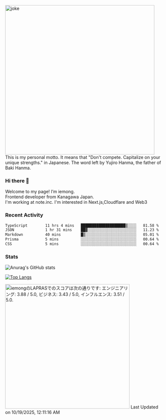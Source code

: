 <img width="480" src="https://text-pict.vercel.app/%E7%AB%B6%E3%81%86%E3%81%AA%E6%8C%81%E3%81%A1%E5%91%B3%E3%82%92%E6%B4%BB%E3%81%8B%E3%81%9B" alt="joke" />
This is my personal motto. It means that "Don't compete. Capitalize on your unique strengths." in Japanese. The word left by Yujiro Hanma, the father of Baki Hanma.


### Hi there 🍵
Welcome to my page! I’m iemong.   
Frontend developer from Kanagawa Japan.   
I'm working at note.inc.
I'm interested in Next.js,Cloudflare and Web3

### Recent Activity
<!--START_SECTION:waka-->

```txt
TypeScript        11 hrs 4 mins   ████████████████████▒░░░░   81.58 %
JSON              1 hr 31 mins    ██▓░░░░░░░░░░░░░░░░░░░░░░   11.23 %
Markdown          40 mins         █▒░░░░░░░░░░░░░░░░░░░░░░░   05.01 %
Prisma            5 mins          ░░░░░░░░░░░░░░░░░░░░░░░░░   00.64 %
CSS               5 mins          ░░░░░░░░░░░░░░░░░░░░░░░░░   00.64 %
```

<!--END_SECTION:waka-->

### Stats

![Anurag's GitHub stats](https://github-readme-stats-taupe-psi.vercel.app/api?username=iemong&count_private=true&show_icons=true&theme=dracula)


[![Top Langs](https://github-readme-stats-taupe-psi.vercel.app/api/top-langs/?username=iemong&layout=compact&theme=dracula)](https://github.com/anuraghazra/github-readme-stats)


<!--START_SECTION:lapras-card-->
<p ><a href="https://lapras.com/public/iemong" target="_blank" rel="noopener noreferrer"><img alt="iemongのLAPRASでのスコアは次の通りです: エンジニアリング: 3.88 / 5.0, ビジネス: 3.43 / 5.0, インフルエンス: 3.51 / 5.0." src="https://lapras-card-generator.vercel.app/api/svg?e=3.88&b=3.43&i=3.51&b1=%23020E27&b2=%230E5593&i1=%23030E21&i2=%231688BF&l=ja" width="400" ></a>  
Last Updated on 10/19/2025, 12:11:16 AM</p>
<!--END_SECTION:lapras-card-->
